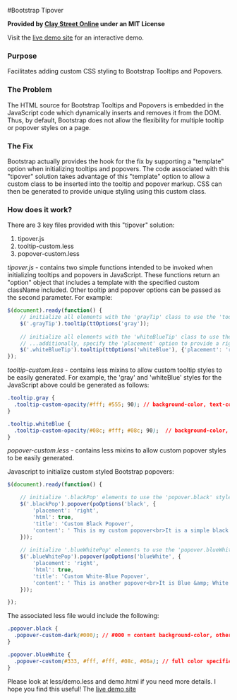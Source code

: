 #Bootstrap Tipover

**Provided by [Clay Street Online](http://www.claystreet.com) under an MIT License**

Visit the [live demo site](http://www.claystreet.com/sites/claystreet/dev/bootstrap/tipover/demo.html) for an interactive demo.

### Purpose

Facilitates adding custom CSS styling to Bootstrap Tooltips and Popovers.

### The Problem

The HTML source for Bootstrap Tooltips and Popovers is embedded in the JavaScript code which dynamically inserts
and removes it from the DOM.  Thus, by default, Bootstrap does not allow the flexibility for multiple tooltip or popover
styles on a page.

### The Fix

Bootstrap actually provides the hook for the fix by supporting a "template" option when initializing tooltips and popovers.
The code associated with this "tipover" solution takes advantage of this "template" option to allow a custom class
to be inserted into the tooltip and popover markup.  CSS can then be generated to provide unique styling using this
custom class.

### How does it work?

There are 3 key files provided with this "tipover" solution:

1. tipover.js
2. tooltip-custom.less
3. popover-custom.less

*tipover.js* - contains two simple functions intended to be invoked when initializing tooltips and popovers in JavaScript.
These functions return an "option" object that includes a template with the specified custom className included.
Other tooltip and popover options can be passed as the second parameter.  For example:

```javascript
$(document).ready(function() {
    // initialize all elements with the 'grayTip' class to use the 'tooltip.gray' style
    $('.grayTip').tooltip(ttOptions('gray')); 
    
    // initialize all elements with the 'whiteBlueTip' class to use the 'tooltip.whiteBlue' style
    // ...additionally, specify the 'placement' option to provide a right-side tooltip
    $('.whiteBlueTip').tooltip(ttOptions('whiteBlue'), {'placement': 'right'}); 
});
```

*tooltip-custom.less* - contains less mixins to allow custom tooltip styles to be easily generated.
For example, the 'gray' and 'whiteBlue' styles for the JavaScript above could be generated as follows:

```css
.tooltip.gray {
  .tooltip-custom-opacity(#fff; #555; 90); // background-color, text-color, opacity
}

.tooltip.whiteBlue {
  .tooltip-custom-opacity(#08c; #fff; #08c; 90);  // background-color, text-color, border-color, opacity
}

```

*popover-custom.less* - contains less mixins to allow custom popover styles to be easily generated.

Javascript to initialize custom styled Bootstrap popovers:
```javascript
$(document).ready(function() {

    // initialize '.blackPop' elements to use the 'popover.black' style
    $('.blackPop').popover(poOptions('black', {
        'placement': 'right',
        'html': true,
        'title': 'Custom Black Popover',
        'content': ' This is my custom popover<br>It is a simple black popover'
    }));
    
    // initialize '.blueWhitePop' elements to use the 'popover.blueWhite' style
    $('.blueWhitePop').popover(poOptions('blueWhite', {
        'placement': 'right',
        'html': true,
        'title': 'Custom White-Blue Popover',
        'content': ' This is another popover<br>It is Blue &amp; White'
    }));

});
```

The associated less file would include the following:
```css
.popover.black {
  .popover-custom-dark(#000); // #000 = content background-color, other colors auto-generated from that
}

.popover.blueWhite {
  .popover-custom(#333, #fff, #fff, #08c, #06a); // full color specification
}
```

Please look at less/demo.less and demo.html if you need more details.
I hope you find this useful!
The [live demo site](http://www.claystreet.com/sites/claystreet/dev/bootstrap/tipover/demo.html)
